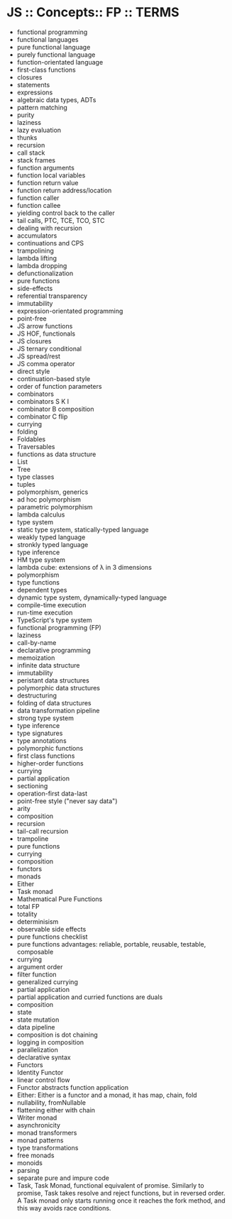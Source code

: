 # JS :: Concepts:: FP :: TERMS

- functional programming
- functional languages
- pure functional language
- purely functional language
- function-orientated language
- first-class functions
- closures
- statements
- expressions
- algebraic data types, ADTs
- pattern matching
- purity
- laziness
- lazy evaluation
- thunks
- recursion
- call stack
- stack frames
- function arguments
- function local variables
- function return value
- function return address/location
- function caller
- function callee
- yielding control back to the caller
- tail calls, PTC, TCE, TCO, STC
- dealing with recursion
- accumulators
- continuations and CPS
- trampolining
- lambda lifting
- lambda dropping
- defunctionalization
- pure functions
- side-effects
- referential transparency
- immutability
- expression-orientated programming
- point-free
- JS arrow functions
- JS HOF, functionals
- JS closures
- JS ternary conditional
- JS spread/rest
- JS comma operator
- direct style
- continuation-based style
- order of function parameters
- combinators
- combinators S K I
- combinator B composition
- combinator C flip
- currying
- folding
- Foldables
- Traversables
- functions as data structure
- List
- Tree
- type classes
- tuples
- polymorphism, generics
- ad hoc polymorphism
- parametric polymorphism
- lambda calculus
- type system
- static type system, statically-typed language
- weakly typed language
- stronkly typed language
- type inference
- HM type system
- lambda cube: extensions of λ in 3 dimensions
- polymorphism
- type functions
- dependent types
- dynamic type system, dynamically-typed language
- compile-time execution
- run-time execution
- TypeScript's type system
- functional programming (FP)
- laziness
- call-by-name
- declarative programming
- memoization
- infinite data structure
- immutability
- peristant data structures
- polymorphic data structures
- destructuring
- folding of data structures
- data transformation pipeline
- strong type system
- type inference
- type signatures
- type annotations
- polymorphic functions
- first class functions
- higher-order functions
- currying
- partial application
- sectioning
- operation-first data-last
- point-free style ("never say data")
- arity
- composition
- recursion
- tail-call recursion
- trampoline
- pure functions
- currying
- composition
- functors
- monads
- Either
- Task monad
- Mathematical Pure Functions
- total FP
- totality
- determinisism
- observable side effects
- pure functions checklist
- pure functions advantages: reliable, portable, reusable, testable, composable
- currying
- argument order
- filter function
- generalized currying
- partial application
- partial application and curried functions are duals
- composition
- state
- state mutation
- data pipeline
- composition is dot chaining
- logging in composition
- parallelization
- declarative syntax
- Functors
- Identity Functor
- linear control flow
- Functor abstracts function application
- Either: Either is a functor and a monad, it has map, chain, fold
- nullability, fromNullable
- flattening either with chain
- Writer monad
- asynchronicity
- monad transformers
- monad patterns
- type transformations
- free monads
- monoids
- parsing
- separate pure and impure code
- Task, Task Monad, functional equivalent of promise. Similarly to promise, Task takes resolve and reject functions, but in reversed order. A Task monad only starts running once it reaches the fork method, and this way avoids race conditions.
